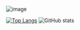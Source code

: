 ![image](https://github.com/NUISTGY/NUISTGY/dino.gif)

[![Top Langs](https://github-readme-stats.vercel.app/api/top-langs/?username=NUISTGY&layout=compact&theme=radical)](https://github.com/anuraghazra/github-readme-stats)
![GitHub stats](https://github-readme-stats.vercel.app/api?username=NUISTGY&show_icons=true&theme=radical&line_height=20&include_all_commits=true&count_private=true)
